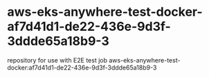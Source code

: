 # aws-eks-anywhere-test-docker-af7d41d1-de22-436e-9d3f-3ddde65a18b9-3
repository for use with E2E test job aws-eks-anywhere-test-docker:af7d41d1-de22-436e-9d3f-3ddde65a18b9-3
